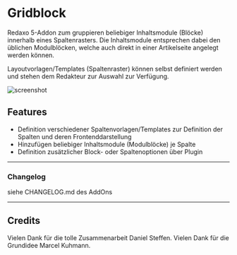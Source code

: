 ﻿Gridblock
=========

Redaxo 5-Addon zum gruppieren beliebiger Inhaltsmodule (Blöcke) innerhalb eines Spaltenrasters.
Die Inhaltsmodule entsprechen dabei den üblichen Modulblöcken, welche auch direkt in einer Artikelseite angelegt werden können.

Layoutvorlagen/Templates (Spaltenraster) können selbst definiert werden und stehen dem Redakteur zur Auswahl zur Verfügung.


![screenshot](https://user-images.githubusercontent.com/4291047/140056725-8fd334ac-58e5-4f8f-9313-c85bbb45606b.png)

Features
--------
- Definition verschiedener Spaltenvorlagen/Templates zur Definition der Spalten und deren Frontenddarstellung
- Hinzufügen beliebiger Inhaltsmodule (Modulblöcke) je Spalte
- Definition zusätzlicher Block- oder Spaltenoptionen über Plugin

-----

### Changelog
siehe CHANGELOG.md des AddOns

-----

Credits
-------
Vielen Dank für die tolle Zusammenarbeit Daniel Steffen. 
Vielen Dank für die Grundidee Marcel Kuhmann.
